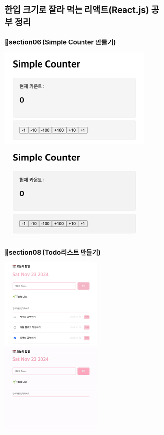 # 한입 크기로 잘라 먹는 리액트(React.js) 공부 정리

## 🌱section06 (Simple Counter 만들기)
<div>
  <img src="/images/SimpleCounter.png" width="450" />
  <img src="/images/SimpleCounter.gif" width="450" />
</div>

## 🌱section08 (Todo리스트 만들기)
<div>
  <img src="/images/TodoReact.png" width="300" />
  <img src="/images/TodoReact.gif" width="300" />
</div>
